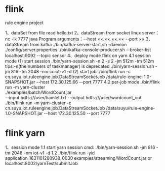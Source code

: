 # flink
rule engine project

1、dataSet from file
read hello.txt
2、dataStream from socket
linux server：nc -lk 7777
java Program arguments：--host ××.××.××.×× --port ××
3、dataStream from kafka
./bin/kafka-server-start.sh -daemon ./config/server.properties
./bin/kafka-console-producer.sh --broker-list localhost:9092 --topic sensor
4、deploy mode
flink on yarn
4.1 session mode
   (1) start session
   ./bin/yarn-session.sh -n 2 -s 2 -jm 512m -tm 512m
   tips:-n(the numbers of taskmanager) is deprecated
   ./bin/yarn-session.sh  -jm 816  -tm  2048 -nm cuiot-v1 -d
   (2) start job
   ./bin/flink run -c cn.suyu.iot.ruleengine.job.DataStreamSocketJob /data/rule-engine-1.0-SNAPSHOT.jar --host 172.30.125.66 --port 7777
4.2 per-job mode
   ./bin/flink run -m yarn-cluster \
                                  ./examples/batch/WordCount.jar \
                                  --input hdfs:///user/hamlet.txt --output hdfs:///user/wordcount_out
   ./bin/flink run -m yarn-cluster -c cn.suyu.iot.ruleengine.job.DataStreamSocketJob /data/suyu/rule-engine-1.0-SNAPSHOT.jar --host 172.30.125.50 --port 7777
   
# flink yarn
  1、session mode
  1.1 start yarn session cmd: ./bin/yarn-session.sh  -jm 816  -tm  2048 -nm iot-v1 -d
  1.2 ./bin/flink run -yid application_1631101260938_0030  examples/streaming/WordCount.jar or localhost:8002/yarnTest/submitJob
